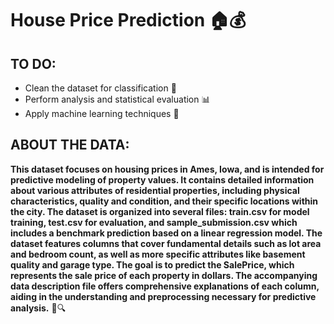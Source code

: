 # House Price Prediction 🏠💰

## TO DO:

- Clean the dataset for classification 🧹
- Perform analysis and statistical evaluation 📊
- Apply machine learning techniques 🤖

## ABOUT THE DATA:

**This dataset focuses on housing prices in Ames, Iowa, and is intended for predictive modeling of property values. It contains detailed information about various attributes 
of residential properties, including physical characteristics, quality and condition, and their specific locations within the city. The dataset is organized into several files:
train.csv for model training, test.csv for evaluation, and sample_submission.csv which includes a benchmark prediction based on a linear regression model. The dataset features 
columns that cover fundamental details such as lot area and bedroom count, as well as more specific attributes like basement quality and garage type. The goal is to predict the 
SalePrice, which represents the sale price of each property in dollars. The accompanying data description file offers comprehensive explanations of each column, aiding in the
understanding and preprocessing necessary for predictive analysis.** 📝🔍
